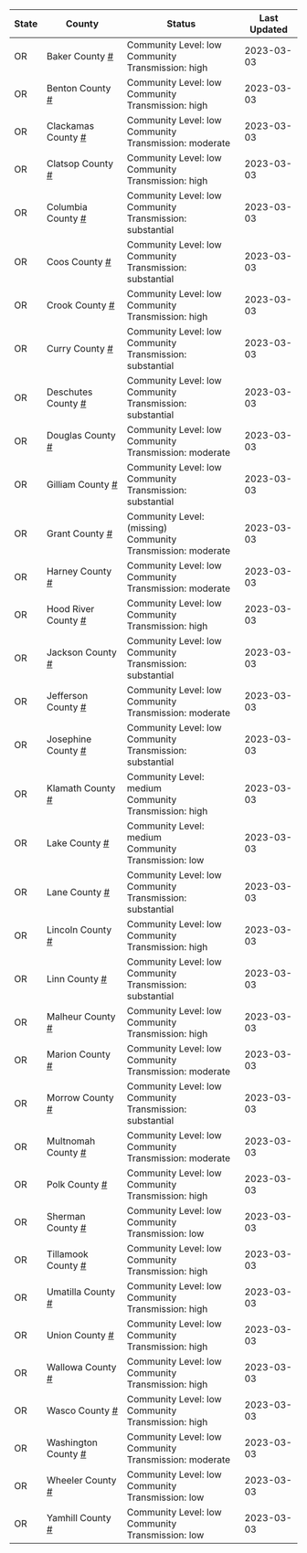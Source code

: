 State | County | Status | Last Updated
--- | --- | --- | --- 
OR | Baker County <a href="#baker_county">#</a> | <a name="baker_county"></a>Community Level: low<br/>Community Transmission: high | 2023-03-03
OR | Benton County <a href="#benton_county">#</a> | <a name="benton_county"></a>Community Level: low<br/>Community Transmission: high | 2023-03-03
OR | Clackamas County <a href="#clackamas_county">#</a> | <a name="clackamas_county"></a>Community Level: low<br/>Community Transmission: moderate | 2023-03-03
OR | Clatsop County <a href="#clatsop_county">#</a> | <a name="clatsop_county"></a>Community Level: low<br/>Community Transmission: high | 2023-03-03
OR | Columbia County <a href="#columbia_county">#</a> | <a name="columbia_county"></a>Community Level: low<br/>Community Transmission: substantial | 2023-03-03
OR | Coos County <a href="#coos_county">#</a> | <a name="coos_county"></a>Community Level: low<br/>Community Transmission: substantial | 2023-03-03
OR | Crook County <a href="#crook_county">#</a> | <a name="crook_county"></a>Community Level: low<br/>Community Transmission: high | 2023-03-03
OR | Curry County <a href="#curry_county">#</a> | <a name="curry_county"></a>Community Level: low<br/>Community Transmission: substantial | 2023-03-03
OR | Deschutes County <a href="#deschutes_county">#</a> | <a name="deschutes_county"></a>Community Level: low<br/>Community Transmission: substantial | 2023-03-03
OR | Douglas County <a href="#douglas_county">#</a> | <a name="douglas_county"></a>Community Level: low<br/>Community Transmission: moderate | 2023-03-03
OR | Gilliam County <a href="#gilliam_county">#</a> | <a name="gilliam_county"></a>Community Level: low<br/>Community Transmission: substantial | 2023-03-03
OR | Grant County <a href="#grant_county">#</a> | <a name="grant_county"></a>Community Level: (missing)<br/>Community Transmission: moderate | 2023-03-03
OR | Harney County <a href="#harney_county">#</a> | <a name="harney_county"></a>Community Level: low<br/>Community Transmission: moderate | 2023-03-03
OR | Hood River County <a href="#hood_river_county">#</a> | <a name="hood_river_county"></a>Community Level: low<br/>Community Transmission: high | 2023-03-03
OR | Jackson County <a href="#jackson_county">#</a> | <a name="jackson_county"></a>Community Level: low<br/>Community Transmission: substantial | 2023-03-03
OR | Jefferson County <a href="#jefferson_county">#</a> | <a name="jefferson_county"></a>Community Level: low<br/>Community Transmission: moderate | 2023-03-03
OR | Josephine County <a href="#josephine_county">#</a> | <a name="josephine_county"></a>Community Level: low<br/>Community Transmission: substantial | 2023-03-03
OR | Klamath County <a href="#klamath_county">#</a> | <a name="klamath_county"></a>Community Level: medium<br/>Community Transmission: high | 2023-03-03
OR | Lake County <a href="#lake_county">#</a> | <a name="lake_county"></a>Community Level: medium<br/>Community Transmission: low | 2023-03-03
OR | Lane County <a href="#lane_county">#</a> | <a name="lane_county"></a>Community Level: low<br/>Community Transmission: substantial | 2023-03-03
OR | Lincoln County <a href="#lincoln_county">#</a> | <a name="lincoln_county"></a>Community Level: low<br/>Community Transmission: high | 2023-03-03
OR | Linn County <a href="#linn_county">#</a> | <a name="linn_county"></a>Community Level: low<br/>Community Transmission: substantial | 2023-03-03
OR | Malheur County <a href="#malheur_county">#</a> | <a name="malheur_county"></a>Community Level: low<br/>Community Transmission: high | 2023-03-03
OR | Marion County <a href="#marion_county">#</a> | <a name="marion_county"></a>Community Level: low<br/>Community Transmission: moderate | 2023-03-03
OR | Morrow County <a href="#morrow_county">#</a> | <a name="morrow_county"></a>Community Level: low<br/>Community Transmission: substantial | 2023-03-03
OR | Multnomah County <a href="#multnomah_county">#</a> | <a name="multnomah_county"></a>Community Level: low<br/>Community Transmission: moderate | 2023-03-03
OR | Polk County <a href="#polk_county">#</a> | <a name="polk_county"></a>Community Level: low<br/>Community Transmission: high | 2023-03-03
OR | Sherman County <a href="#sherman_county">#</a> | <a name="sherman_county"></a>Community Level: low<br/>Community Transmission: low | 2023-03-03
OR | Tillamook County <a href="#tillamook_county">#</a> | <a name="tillamook_county"></a>Community Level: low<br/>Community Transmission: high | 2023-03-03
OR | Umatilla County <a href="#umatilla_county">#</a> | <a name="umatilla_county"></a>Community Level: low<br/>Community Transmission: high | 2023-03-03
OR | Union County <a href="#union_county">#</a> | <a name="union_county"></a>Community Level: low<br/>Community Transmission: high | 2023-03-03
OR | Wallowa County <a href="#wallowa_county">#</a> | <a name="wallowa_county"></a>Community Level: low<br/>Community Transmission: high | 2023-03-03
OR | Wasco County <a href="#wasco_county">#</a> | <a name="wasco_county"></a>Community Level: low<br/>Community Transmission: high | 2023-03-03
OR | Washington County <a href="#washington_county">#</a> | <a name="washington_county"></a>Community Level: low<br/>Community Transmission: moderate | 2023-03-03
OR | Wheeler County <a href="#wheeler_county">#</a> | <a name="wheeler_county"></a>Community Level: low<br/>Community Transmission: low | 2023-03-03
OR | Yamhill County <a href="#yamhill_county">#</a> | <a name="yamhill_county"></a>Community Level: low<br/>Community Transmission: low | 2023-03-03
